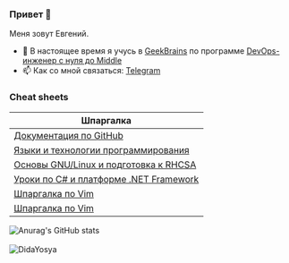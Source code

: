 ### Привет 👋

Меня зовут Евгений.
- 🌱 В настоящее время я учусь в [GeekBrains](https://gb.ru/) по программе [DevOps-инженер с нуля до Middle](https://gb.ru/geek_university/developer/architecture/devops)
- 📫 Как со мной связаться: [Telegram](https://t.me/DedaEsya)

<h3 align="centr"> Cheat sheets </h3>

<div align="left">

| Шпаргалка   |
| ----------- |
| [Документация по GitHub](https://docs.github.com/ru)                  | 
| [Языки и технологии программирования](https://metanit.com)            | 
| [Основы GNU/Linux и подготовка к RHCSA](https://docs.github.com/ru)   | 
| [Уроки по C# и платформе .NET Framework](https://professorweb.ru)     | 
| [Шпаргалка по Vim](https://vim.rtorr.com)     |
| [Шпаргалка по Vim](https://ru.wikibooks.org/wiki/Vim)     |
</div>


![Anurag's GitHub stats](https://github-readme-stats.vercel.app/api?username=DedaYosya&theme=transparent&show_icons=true)
<br/><br/>
<img align="left" src="https://komarev.com/ghpvc/?username=DedaYosya&label=Profile%20Views%20&color=AC1F21&style=flat-square" alt="DidaYosya" />










<!--
**DedaYosya/DedaYosya** is a ✨ _special_ ✨ repository because its `README.md` (this file) appears on your GitHub profile.

Here are some ideas to get you started:

- 🔭 I’m currently working on ...
- 🌱 I’m currently learning ...
- 👯 I’m looking to collaborate on ...
- 🤔 I’m looking for help with ...
- 💬 Ask me about ...
- 📫 How to reach me: ...
- 😄 Pronouns: ...
- ⚡ Fun fact: ...

## What type of PR is this? (check all applicable)


- [ ] 🚀 Added Name
- [ ] ✨ Feature
- [ ] ✅ Joined Community
- [ ] 🌟 ed the repo
- [ ] 🐛 Grammatical Error
- [ ] 📝 Documentation Update
- [ ] 🚩 Other

## Description

## Add Link of GitHub Profile

<h3 align="left"> Cheatsheets </h3>

<div align="left">

| URL      |
| ----------- |
| [Ruby-Cheatsheet](https://github.com/lifeparticle/Ruby-Cheatsheet)                            |
| [Python-Cheatsheet](https://github.com/lifeparticle/Python-Cheatsheet)                        |
| [JS-Cheatsheet](https://github.com/lifeparticle/JS-Cheatsheet)                                |
| [Java-Cheatsheet](https://github.com/lifeparticle/Java-Cheatsheet)                            |
| [C-Sharp-Cheatsheet](https://github.com/lifeparticle/C-Sharp-Cheatsheet)                      |
| [PHP-Cheatsheet](https://github.com/lifeparticle/PHP-Cheatsheet)                              |
| [CSS-Cheatsheet](https://github.com/lifeparticle/CSS-Cheatsheet)                              |
| [HTML-Cheatsheet](https://github.com/lifeparticle/HTML-Cheatsheet)                            |
| [Markdown-Cheatsheet](https://github.com/lifeparticle/Markdown-Cheatsheet)                    |
| [MySQL-Snippets](https://github.com/lifeparticle/MySQL-Snippets)                              |
| [PostgreSql-Snippets](https://github.com/lifeparticle/PostgreSql-Snippets)                    |
| [SQLite-Cheatsheet](https://github.com/lifeparticle/SQLite-Cheatsheet)                        |
| [GraphQL-Cheatsheet](https://github.com/lifeparticle/GraphQL-Cheatsheet)                      |
| [JSON-Cheatsheet](https://github.com/lifeparticle/JSON-Cheatsheet)                            |
| [Vercel-Cheatsheet](https://github.com/lifeparticle/Vercel-Cheatsheet)                        |
| [Git-Cheatsheet](https://github.com/lifeparticle/Git-Cheatsheet)                              |
| [Terminal-Commands-Cheatsheet](https://github.com/lifeparticle/Terminal-Commands-Cheatsheet)  |
| [GitHub-Cheatsheet](https://docs.github.com/ru/get-started/using-github/keyboard-shortcuts)   |  
|
<img align="left" src="https://komarev.com/ghpvc/?username=itbeard&label=Profile%20Views%20&color=AC1F21&style=flat-square" alt="itbeard" />
</div>
-->

